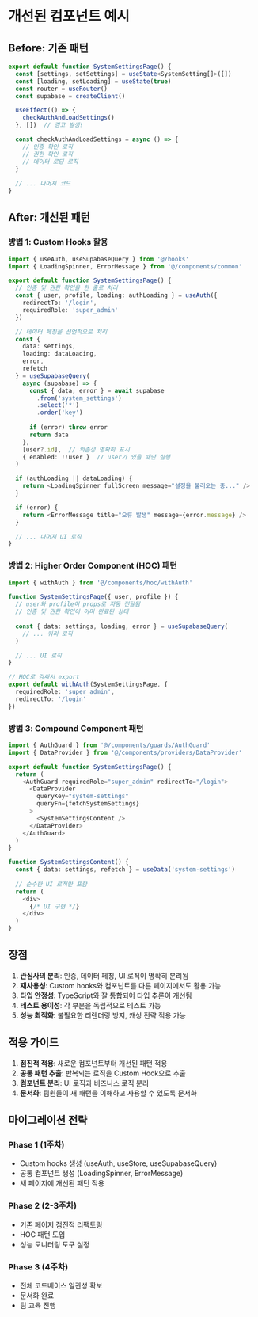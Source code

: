 # 개선된 컴포넌트 예시

## Before: 기존 패턴
```typescript
export default function SystemSettingsPage() {
  const [settings, setSettings] = useState<SystemSetting[]>([])
  const [loading, setLoading] = useState(true)
  const router = useRouter()
  const supabase = createClient()

  useEffect(() => {
    checkAuthAndLoadSettings()
  }, [])  // 경고 발생!

  const checkAuthAndLoadSettings = async () => {
    // 인증 확인 로직
    // 권한 확인 로직
    // 데이터 로딩 로직
  }
  
  // ... 나머지 코드
}
```

## After: 개선된 패턴

### 방법 1: Custom Hooks 활용
```typescript
import { useAuth, useSupabaseQuery } from '@/hooks'
import { LoadingSpinner, ErrorMessage } from '@/components/common'

export default function SystemSettingsPage() {
  // 인증 및 권한 확인을 한 줄로 처리
  const { user, profile, loading: authLoading } = useAuth({
    redirectTo: '/login',
    requiredRole: 'super_admin'
  })

  // 데이터 페칭을 선언적으로 처리
  const { 
    data: settings, 
    loading: dataLoading, 
    error,
    refetch 
  } = useSupabaseQuery(
    async (supabase) => {
      const { data, error } = await supabase
        .from('system_settings')
        .select('*')
        .order('key')
      
      if (error) throw error
      return data
    },
    [user?.id],  // 의존성 명확히 표시
    { enabled: !!user }  // user가 있을 때만 실행
  )

  if (authLoading || dataLoading) {
    return <LoadingSpinner fullScreen message="설정을 불러오는 중..." />
  }

  if (error) {
    return <ErrorMessage title="오류 발생" message={error.message} />
  }

  // ... 나머지 UI 로직
}
```

### 방법 2: Higher Order Component (HOC) 패턴
```typescript
import { withAuth } from '@/components/hoc/withAuth'

function SystemSettingsPage({ user, profile }) {
  // user와 profile이 props로 자동 전달됨
  // 인증 및 권한 확인이 이미 완료된 상태
  
  const { data: settings, loading, error } = useSupabaseQuery(
    // ... 쿼리 로직
  )

  // ... UI 로직
}

// HOC로 감싸서 export
export default withAuth(SystemSettingsPage, {
  requiredRole: 'super_admin',
  redirectTo: '/login'
})
```

### 방법 3: Compound Component 패턴
```typescript
import { AuthGuard } from '@/components/guards/AuthGuard'
import { DataProvider } from '@/components/providers/DataProvider'

export default function SystemSettingsPage() {
  return (
    <AuthGuard requiredRole="super_admin" redirectTo="/login">
      <DataProvider 
        queryKey="system-settings"
        queryFn={fetchSystemSettings}
      >
        <SystemSettingsContent />
      </DataProvider>
    </AuthGuard>
  )
}

function SystemSettingsContent() {
  const { data: settings, refetch } = useData('system-settings')
  
  // 순수한 UI 로직만 포함
  return (
    <div>
      {/* UI 구현 */}
    </div>
  )
}
```

## 장점

1. **관심사의 분리**: 인증, 데이터 페칭, UI 로직이 명확히 분리됨
2. **재사용성**: Custom hooks와 컴포넌트를 다른 페이지에서도 활용 가능
3. **타입 안정성**: TypeScript와 잘 통합되어 타입 추론이 개선됨
4. **테스트 용이성**: 각 부분을 독립적으로 테스트 가능
5. **성능 최적화**: 불필요한 리렌더링 방지, 캐싱 전략 적용 가능

## 적용 가이드

1. **점진적 적용**: 새로운 컴포넌트부터 개선된 패턴 적용
2. **공통 패턴 추출**: 반복되는 로직을 Custom Hook으로 추출
3. **컴포넌트 분리**: UI 로직과 비즈니스 로직 분리
4. **문서화**: 팀원들이 새 패턴을 이해하고 사용할 수 있도록 문서화

## 마이그레이션 전략

### Phase 1 (1주차)
- Custom hooks 생성 (useAuth, useStore, useSupabaseQuery)
- 공통 컴포넌트 생성 (LoadingSpinner, ErrorMessage)
- 새 페이지에 개선된 패턴 적용

### Phase 2 (2-3주차)
- 기존 페이지 점진적 리팩토링
- HOC 패턴 도입
- 성능 모니터링 도구 설정

### Phase 3 (4주차)
- 전체 코드베이스 일관성 확보
- 문서화 완료
- 팀 교육 진행